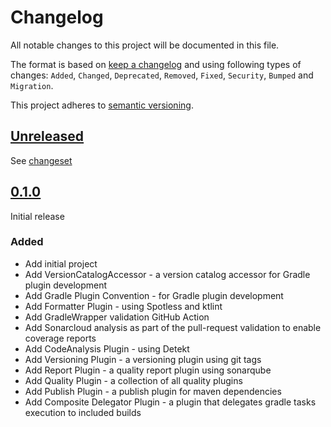 # Changelog

All notable changes to this project will be documented in this file.

The format is based on [keep a changelog](http://keepachangelog.com/en/1.0.0/) and using following
types of changes: `Added`, `Changed`, `Deprecated`, `Removed`, `Fixed`, `Security`, `Bumped`
and `Migration`.

This project adheres to [semantic versioning](http://semver.org/spec/v2.0.0.html).

## [Unreleased](https://github.com/wmontwe/gradle-plugins/releases/latest)

See [changeset](https://github.com/wmontwe/gradle-plugins/compare/v0.1.0...main)

## [0.1.0](https://github.com/wmontwe/gradle-plugins/releases/tag/v0.1.0)

Initial release

### Added

- Add initial project
- Add VersionCatalogAccessor - a version catalog accessor for Gradle plugin development
- Add Gradle Plugin Convention - for Gradle plugin development
- Add Formatter Plugin - using Spotless and ktlint
- Add GradleWrapper validation GitHub Action
- Add Sonarcloud analysis as part of the pull-request validation to enable coverage reports
- Add CodeAnalysis Plugin - using Detekt
- Add Versioning Plugin - a versioning plugin using git tags
- Add Report Plugin - a quality report plugin using sonarqube
- Add Quality Plugin - a collection of all quality plugins
- Add Publish Plugin - a publish plugin for maven dependencies
- Add Composite Delegator Plugin - a plugin that delegates gradle tasks execution to included builds
